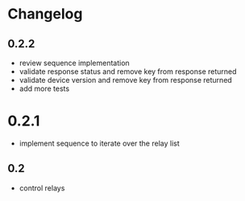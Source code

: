 # Changelog

## 0.2.2

- review sequence implementation
- validate response status and remove key from response returned
- validate device version and remove key from response returned
- add more tests

# 0.2.1

- implement sequence to iterate over the relay list

## 0.2

- control relays
